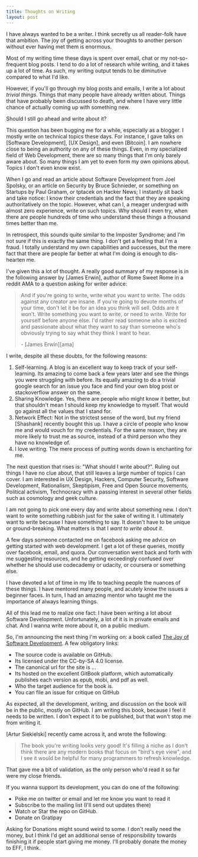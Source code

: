 ```yaml
---
title: Thoughts on Writing
layout: post
---
```


I have always wanted to be a writer. I think secretly us all reader-folk have that ambition. The joy of getting across your thoughts to another person without ever having met them is enormous.

Most of my writing time these days is spent over email, chat or my not-so-frequent blog posts. I tend to do a lot of research while writing, and it takes up a lot of time. As such, my writing output tends to be diminutive compared to what I'd like.

However, if you'll go through my blog posts and emails, I write a lot about _trivial things_. Things that many people have already written about. Things that have probably been discussed to death, and where I have very little chance of actually coming up with something new.

Should I still go ahead and write about it?

This question has been bugging me for a while, especially as a blogger. I mostly write on technical topics these days. For instance, I gave talks on [Software Development], [UX Design], and even [Bitcoin]. I am nowhere close to being an authority on any of these things. Even, in my specialized field of Web Development, there are so many things that I'm only barely aware about. So many things I am yet to even form my own opinions about. Topics I don't even know exist.

When I go and read an article about Software Development from Joel Spolsky, or an article on Security by Bruce Schnieder, or something on Startups by Paul Graham, or tptacek on Hacker News; I instantly sit back and take notice: I know their credentials and the fact that they are speaking authoritatively on the topic. However, what can I, a meager undergrad with almost zero experience, write on such topics. Why should I even try, when there are people hundreds of time who understand these things a thousand times better than me.

In retrospect, this sounds quite similar to the Imposter Syndrome; and I'm not sure if this is exactly the same thing. I don't get a feeling that I'm a fraud. I totally understand my own capabilities and successes, but the mere fact that there are people far better at what I'm doing is enough to dis-hearten me.

I've given this a lot of thought. A really good summary of my response is in the following answer by [James Erwin], author of Rome Sweet Rome in a reddit AMA to a question asking for writer advice:

>And if you're going to write, write what you want to write. The odds against any creator are insane. If you're going to devote months of your time, don't let it be for an idea you think will sell. Odds are it won't. Write something you want to write, or need to write. Write for yourself before anyone else. I'd rather read someone who is excited and passionate about what they want to say than someone who's obviously trying to say what they think I want to hear.
>
> \- [James Erwin][ama]

I write, despite all these doubts, for the following reasons:

1. Self-learning. A blog is an excellent way to keep track of your self-learning. Its amazing to come back a few years later and see the things you were struggling with before. Its equally amazing to do a trivial google search for an issue you face and find your own blog post or stackoverflow answer on the same.
2. Sharing Knowledge. Yes, there are people who might know it better, but that shouldn't mean I should keep my knowledge to myself. That would go against all the values that I stand for.
3. Network Effect: Not in the strictest sense of the word, but my friend [Shashank] recently bought this up. I have a circle of people who know me and would vouch for my credentials. For the same reason, they are more likely to trust me as source, instead of a third person who they have no knowledge of.
4. I love writing. The mere process of putting words down is enchanting for me.

The next question that rises is: "What should I write about?". Ruling out things I have no clue about, that still leaves a large number of topics I can cover. I am interested in UX Design, Hackers, Computer Security, Software Development, Rationalism, Skeptipism, Free and Open Source movements, Political activism, Technocracy with a passing interest in several other fields such as cosmology and geek culture.

I am not going to pick one every day and write about something new. I don't want to write something rubbish just for the sake of writing it. I ultimately want to write because I have something to say. It doesn't have to be unique or ground-breaking. What matters is that I _want to write about it_.

A few days someone contacted me on facebook asking me advice on getting started with web development. I get a lot of these queries, mostly over facebook, email, and quora. Our conversation went back and forth with me suggesting resources, and he getting exceedingly confused over whether he should use codecademy or udacity, or coursera or something else.

I have devoted a lot of time in my life to teaching people the nuances of these things. I have mentored many people, and acutely know the issues a beginner faces. In turn, I had an amazing mentor who taught me the importance of always learning things.

All of this lead me to realize one fact: I have been writing a lot about Software Development. Unfortunately, a lot of it is in private emails and chat. And I wanna write more about it, on a public medium.

So, I'm announcing the next thing I'm working on: a book called [The Joy of Software Development](). A few obligatory links:

- The source code is available on GitHub.
- Its licensed under the CC-by-SA 4.0 license.
- The canonical url for the site is ...
- Its hosted on the excellent GitBook platform, which automatically publishes each version as epub, mobi, and pdf as well.
- Who the target audience for the book is.
- You can file an issue for critique on GitHub

As expected, all the development, writing, and discussion on the book will be in the public, mostly on GitHub. I am writing this book, because I feel it needs to be written. I don't expect it to be published, but that won't stop me from writing it. 

[Artur Siekielski] recently came across it, and wrote the following:

>The book you're writing looks very good! It's filling a niche as I don't think there are any modern books that focus on "bird's eye view", and I see it would be helpful for many programmers to refresh knowledge.

That gave me a bit of validation, as the only person who'd read it so far were my close friends.

If you wanna support its development, you can do one of the following:

- Poke me on twitter or email and let me know you want to read it
- Subscribe to the mailing list (I'll send out updates there)
- Watch or Star the repo on GitHub.
- Donate on Gratipay

Asking for Donations might sound weird to some. I don't really need the money, but I think I'd get an additional sense of responsibility towards finishing it if people start giving me money. I'll probably donate the money to EFF, I think.